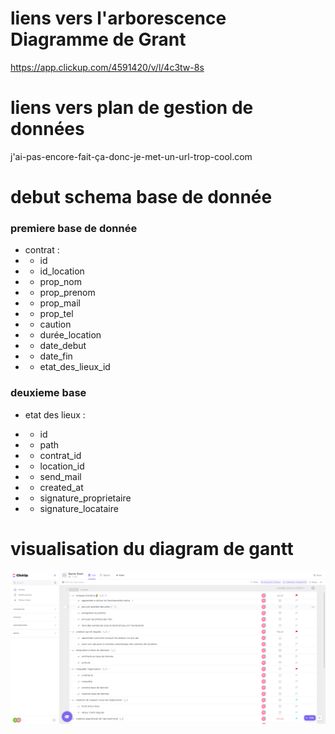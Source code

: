 # liens vers l'arborescence Diagramme de Grant


https://app.clickup.com/4591420/v/l/4c3tw-8s


# liens vers plan de gestion de données


j'ai-pas-encore-fait-ça-donc-je-met-un-url-trop-cool.com




# debut schema base de donnée 

### premiere base de donnée
- contrat : 
- - id
- - id_location
- - prop_nom
- - prop_prenom
- - prop_mail
- - prop_tel
- - caution
- - durée_location
- - date_debut
- - date_fin
- - etat_des_lieux_id


### deuxieme base

- etat des lieux :

- - id
- - path
- - contrat_id
- - location_id
- - send_mail
- - created_at
- - signature_proprietaire
- - signature_locataire

# visualisation du diagram de gantt

![alt text](https://github.com/Sauvagecyprien/projet-pro-planning-gestion-bdd/blob/master/image.png)